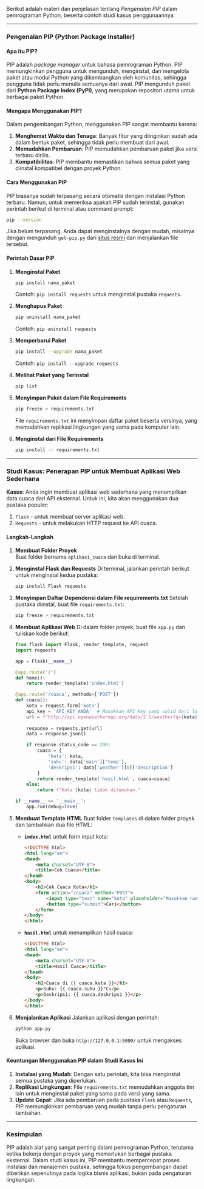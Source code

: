 Berikut adalah materi dan penjelasan tentang *Pengenalan PIP* dalam pemrograman Python, beserta contoh studi kasus penggunaannya:

---

### **Pengenalan PIP (Python Package Installer)**

#### Apa itu PIP?

PIP adalah *package manager* untuk bahasa pemrograman Python. PIP memungkinkan pengguna untuk mengunduh, menginstal, dan mengelola paket atau modul Python yang dikembangkan oleh komunitas, sehingga pengguna tidak perlu menulis semuanya dari awal. PIP mengunduh paket dari **Python Package Index (PyPI)**, yang merupakan repositori utama untuk berbagai paket Python.

#### Mengapa Menggunakan PIP?

Dalam pengembangan Python, menggunakan PIP sangat membantu karena:
1. **Menghemat Waktu dan Tenaga**: Banyak fitur yang diinginkan sudah ada dalam bentuk paket, sehingga tidak perlu membuat dari awal.
2. **Memudahkan Pembaruan**: PIP memudahkan pembaruan paket jika versi terbaru dirilis.
3. **Kompatibilitas**: PIP membantu memastikan bahwa semua paket yang diinstal kompatibel dengan proyek Python.

#### Cara Menggunakan PIP

PIP biasanya sudah terpasang secara otomatis dengan instalasi Python terbaru. Namun, untuk memeriksa apakah PIP sudah terinstal, gunakan perintah berikut di terminal atau command prompt:

```bash
pip --version
```

Jika belum terpasang, Anda dapat menginstalnya dengan mudah, misalnya dengan mengunduh `get-pip.py` dari [situs resmi](https://bootstrap.pypa.io/get-pip.py) dan menjalankan file tersebut.

#### Perintah Dasar PIP

1. **Menginstal Paket**
   ```bash
   pip install nama_paket
   ```
   Contoh: `pip install requests` untuk menginstal pustaka `requests`.

2. **Menghapus Paket**
   ```bash
   pip uninstall nama_paket
   ```
   Contoh: `pip uninstall requests`

3. **Memperbarui Paket**
   ```bash
   pip install --upgrade nama_paket
   ```
   Contoh: `pip install --upgrade requests`

4. **Melihat Paket yang Terinstal**
   ```bash
   pip list
   ```

5. **Menyimpan Paket dalam File Requirements**
   ```bash
   pip freeze > requirements.txt
   ```
   File `requirements.txt` ini menyimpan daftar paket beserta versinya, yang memudahkan replikasi lingkungan yang sama pada komputer lain.

6. **Menginstal dari File Requirements**
   ```bash
   pip install -r requirements.txt
   ```

---

### **Studi Kasus: Penerapan PIP untuk Membuat Aplikasi Web Sederhana**

**Kasus**: Anda ingin membuat aplikasi web sederhana yang menampilkan data cuaca dari API eksternal. Untuk ini, kita akan menggunakan dua pustaka populer:
1. `Flask` - untuk membuat server aplikasi web.
2. `Requests` - untuk melakukan HTTP request ke API cuaca.

#### Langkah-Langkah

1. **Membuat Folder Proyek**  
   Buat folder bernama `aplikasi_cuaca` dan buka di terminal.

2. **Menginstal Flask dan Requests**
   Di terminal, jalankan perintah berikut untuk menginstal kedua pustaka:
   ```bash
   pip install Flask requests
   ```

3. **Menyimpan Daftar Dependensi dalam File requirements.txt**
   Setelah pustaka diinstal, buat file `requirements.txt`:
   ```bash
   pip freeze > requirements.txt
   ```

4. **Membuat Aplikasi Web**
   Di dalam folder proyek, buat file `app.py` dan tuliskan kode berikut:

   ```python
   from flask import Flask, render_template, request
   import requests

   app = Flask(__name__)

   @app.route('/')
   def home():
       return render_template('index.html')

   @app.route('/cuaca', methods=['POST'])
   def cuaca():
       kota = request.form['kota']
       api_key = 'API_KEY_ANDA'  # Masukkan API Key yang valid dari layanan cuaca, misalnya OpenWeatherMap
       url = f"http://api.openweathermap.org/data/2.5/weather?q={kota}&appid={api_key}"
       
       response = requests.get(url)
       data = response.json()

       if response.status_code == 200:
           cuaca = {
               'kota': kota,
               'suhu': data['main']['temp'],
               'deskripsi': data['weather'][0]['description']
           }
           return render_template('hasil.html', cuaca=cuaca)
       else:
           return f"Kota {kota} tidak ditemukan."

   if __name__ == '__main__':
       app.run(debug=True)
   ```

5. **Membuat Template HTML**
   Buat folder `templates` di dalam folder proyek dan tambahkan dua file HTML:
   
   - **`index.html`** untuk form input kota:
     ```html
     <!DOCTYPE html>
     <html lang="en">
     <head>
         <meta charset="UTF-8">
         <title>Cek Cuaca</title>
     </head>
     <body>
         <h1>Cek Cuaca Kota</h1>
         <form action="/cuaca" method="POST">
             <input type="text" name="kota" placeholder="Masukkan nama kota" required>
             <button type="submit">Cari</button>
         </form>
     </body>
     </html>
     ```

   - **`hasil.html`** untuk menampilkan hasil cuaca:
     ```html
     <!DOCTYPE html>
     <html lang="en">
     <head>
         <meta charset="UTF-8">
         <title>Hasil Cuaca</title>
     </head>
     <body>
         <h1>Cuaca di {{ cuaca.kota }}</h1>
         <p>Suhu: {{ cuaca.suhu }}°C</p>
         <p>Deskripsi: {{ cuaca.deskripsi }}</p>
     </body>
     </html>
     ```

6. **Menjalankan Aplikasi**
   Jalankan aplikasi dengan perintah:
   ```bash
   python app.py
   ```
   Buka browser dan buka `http://127.0.0.1:5000/` untuk mengakses aplikasi.

#### Keuntungan Menggunakan PIP dalam Studi Kasus Ini

1. **Instalasi yang Mudah**: Dengan satu perintah, kita bisa menginstal semua pustaka yang diperlukan.
2. **Replikasi Lingkungan**: File `requirements.txt` memudahkan anggota tim lain untuk menginstal paket yang sama pada versi yang sama.
3. **Update Cepat**: Jika ada pembaruan pada pustaka `Flask` atau `Requests`, PIP memungkinkan pembaruan yang mudah tanpa perlu pengaturan tambahan.

--- 

### **Kesimpulan**

PIP adalah alat yang sangat penting dalam pemrograman Python, terutama ketika bekerja dengan proyek yang memerlukan berbagai pustaka eksternal. Dalam studi kasus ini, PIP membantu mempercepat proses instalasi dan manajemen pustaka, sehingga fokus pengembangan dapat diberikan sepenuhnya pada logika bisnis aplikasi, bukan pada pengaturan lingkungan.